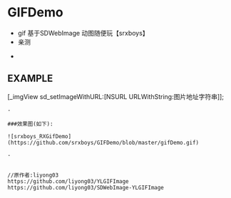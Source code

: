 # GIFDemo
* gif 基于SDWebImage 动图随便玩【srxboys】
* 亲测 

-
## EXAMPLE
[_imgView sd_setImageWithURL:[NSURL URLWithString:图片地址字符串]];
```
-

###效果图(如下):

![srxboys_RXGifDemo](https://github.com/srxboys/GIFDemo/blob/master/gifDemo.gif) 

-


//原作者:liyong03
https://github.com/liyong03/YLGIFImage
https://github.com/liyong03/SDWebImage-YLGIFImage
